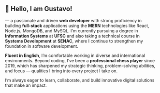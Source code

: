 ## 🖖 Hello, I am Gustavo!


 — a passionate and driven **web developer** with strong proficiency in building **full-stack** applications using the **MERN** technologies like React, Node.js, MongoDB, and MySQL. I'm currently pursuing a degree in **Information Systems** at **UFSC** and also taking a technical course in **Systems Development** at **SENAC**, where I continue to strengthen my foundation in software development.

**Fluent in English**, I’m comfortable working in diverse and international environments. Beyond coding, I’ve been a **professional chess player** since 2019, which has sharpened my strategic thinking, problem-solving abilities, and focus — qualities I bring into every project I take on.

I’m always eager to learn, collaborate, and build innovative digital solutions that make an impact.
